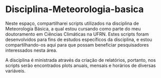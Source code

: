 # Disciplina-Meteorologia-basica
Neste espaço, compartilharei scripts utilizados na disciplina de Meteorologia Básica, a qual estou cursando como parte do meu doutoramento em Ciências Climáticas na UFRN. Estes scripts foram desenvolvidos para fins de estudos específicos da disciplina, e estou compartilhando-os aqui para que possam beneficiar pesquisadores interessados nesta área.

A disciplina é ministrada através da criação de relatórios, portanto, nos scripts serão encontrados plots anuais, mensais e horários de diversas variáveis.
